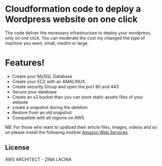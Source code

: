 # Cloudformation code to deploy a Wordpress website on one click
The code deliver the necessary infrastructure to deploy your wordpress, only on one click. You can moderate the cost my changed the type of machine you want, small, medim or large.


# Features!
- Create your MySQL Database
- Create your EC2 with an AMALINUX
- Create security Group and open the port 80 and 443
- Secure your database
- Create an s3 bucket than you can store static assets files of your website
- create a snapshot during the deletion
- Restore from an old snapshot
- Compatible with all regions on AWS

NB: For those who want to updload their article files, images, videos and so on please install the following module [Amazon Web Services](https://wordpress.org/plugins/amazon-web-services/).

License
----
AWS ARCHITECT -  ZINA LACINA



